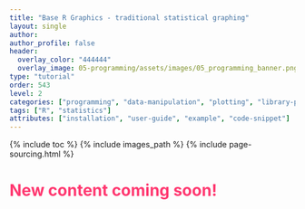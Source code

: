 ```yaml
---
title: "Base R Graphics - traditional statistical graphing"
layout: single
author:
author_profile: false
header:
  overlay_color: "444444"
  overlay_image: 05-programming/assets/images/05_programming_banner.png
type: "tutorial"
order: 543
level: 2
categories: ["programming", "data-manipulation", "plotting", "library-package-module"]
tags: ["R", "statistics"]
attributes: ["installation", "user-guide", "example", "code-snippet"]
---
```


{% include toc %}
{% include images_path %}
{% include page-sourcing.html %}


# <span style="color: #ff3870;">New content coming soon!</span>
